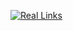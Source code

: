 [![Real Links](https://www.reallinks.io/wp-content/uploads/2021/05/Screenshot-2021-05-02-at-22.11.11.png)](https://reallinks.io)
